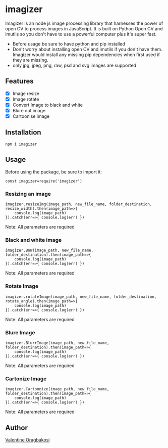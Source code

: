 # imagizer

Imagizer is an node js image processing library that harnesses the power of open CV to process images in JavaScript. It is built on Python Open CV and imutils so you don't have to use a powerful computer plus it's super fast.

* Before usage be sure to have python and pip installed 
* Don't worry about installing open CV and imutils if you don't have them. Imagizer would install any missing pip dependencies when first used if they are missing.
* only jpg, jpeg, png, raw, psd and svg images are supported

## Features
- [x] Image resize
- [x] Image rotate
- [x] Convert Image to black and white
- [x] Blure out image
- [x] Cartoonise image

## Installation

```
npm i imagizer

```

## Usage

Before using the package, be sure to import it:

```
const imagizer=require('imagizer')

```
### Resizing an image

```
imagizer.resizeImg(image_path, new_file_name, folder_destination, resize_width).then(image_path=>{
    console.log(image_path)
}).catch(err=>{ console.log(err) })

```
Note: All parameters are required


### Black and white image

```
imagizer.BnW(image_path, new_file_name, folder_destination).then(image_path=>{
    console.log(image_path)
}).catch(err=>{ console.log(err) })

```
Note: All parameters are required

### Rotate Image

```
imagizer.rotateImage(image_path, new_file_name, folder_destination, rotate_angle).then(image_path=>{
    console.log(image_path)
}).catch(err=>{ console.log(err) })

```
Note: All parameters are required

### Blure Image

```
imagizer.BlurrImage(image_path, new_file_name, folder_destination).then(image_path=>{
    console.log(image_path)
}).catch(err=>{ console.log(err) })

```
Note: All parameters are required

### Cartonize Image

```
imagizer.Cartoonize(image_path, new_file_name, folder_destination).then(image_path=>{
    console.log(image_path)
}).catch(err=>{ console.log(err) })

```
Note: All parameters are required

## Author 
[Valentine Oragbakosi](https://github.com/Valentine-Mario)